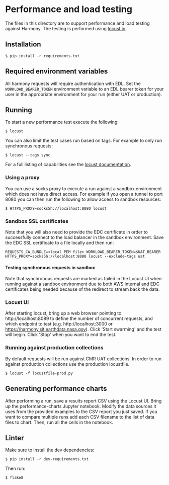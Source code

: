 # Performance and load testing

The files in this directory are to support performance and load testing against Harmony. The
testing is performed using [locust.io](https://locust.io/).

## Installation
```
$ pip install -r requirements.txt
```

## Required environment variables
All harmony requests will require authentication with EDL. Set the `WORKLOAD_BEARER_TOKEN` environment variable to
an EDL bearer token for your user in the appropriate environment for your run (either UAT or production).

## Running
To start a new performance test execute the following:
```
$ locust
```

You can also limit the test cases run based on tags. For example to only run synchronous requests:
```
$ locust --tags sync
```

For a full listing of capabilities see the [locust documentation](https://docs.locust.io/en/stable/index.html).

### Using a proxy
You can use a socks proxy to execute a run against a sandbox environment which does not have direct access. For
example if you open a tunnel to port 8080 you can then run the following to allow access to sandbox resources:
```
$ HTTPS_PROXY=socks5h://localhost:8080 locust
```

### Sandbox SSL certificates
Note that you will also need to provide the EDC certificate in order to successfully connect to the load balancer
in the sandbox environment. Save the EDC SSL certificate to a file locally and then run:
```
REQUESTS_CA_BUNDLE=<local PEM file> WORKLOAD_BEARER_TOKEN=$UAT_BEARER HTTPS_PROXY=socks5h://localhost:8080 locust --exclude-tags uat
```

#### Testing synchronous requests in sandbox
Note that synchronous requests are marked as failed in the Locust UI when running against a sandbox environment
due to both AWS internal and EDC certificates being needed because of the redirect to stream back the data.

### Locust UI
After starting locust, bring up a web browser pointing to http://localhost:8089 to define the number
of concurrent requests, and which endpoint to test (e.g. http://localhost:3000 or
https://harmony.sit.earthdata.nasa.gov). Click 'Start swarming' and the test will begin. Click 'Stop' when
you want to end the test.

### Running against production collections
By default requests will be run against CMR UAT collections. In order to run against production collections
use the production locustfile.
```
$ locust -f locustfile-prod.py
```

## Generating performance charts
After performing a run, save a results report CSV using the Locust UI. Bring up the performance-charts Jupyter
notebook. Modify the data sources it uses from the provided examples to the CSV report you just saved. If you
want to compare multiple runs add each CSV filename to the list of data files to chart. Then, run all the cells
in the notebook.

## Linter
Make sure to install the dev dependencies:
```
$ pip install -r dev-requirements.txt
```

Then run:
```
$ flake8
```
